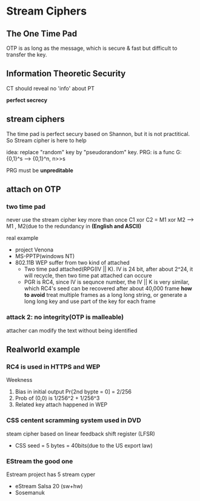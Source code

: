 
# Stream Ciphers

## The One Time Pad

OTP is as long as the message, which is secure & fast but difficult to transfer the key.

## Information Theoretic Security

CT should reveal no 'info' about PT

**perfect secrecy**

## stream ciphers

The time pad is perfect secury based on Shannon, but it is not practitical. So Stream cipher is here to help

idea: replace "random" key by "pseudorandom" key. PRG: is a func G:{0,1}^s --> {0,1}^n, n>>s

PRG must be **unpreditable**

## attach on OTP

### two time pad
never use the stream cipher key more than once C1 xor C2 = M1 xor M2 --> M1 , M2(due to the redundancy in **(English and ASCII)**

real example
* project Venona
* MS-PPTP(windows NT)
* 802.11B WEP suffer from two kind of attached
  * Two time pad attached(RPG(IV || K). IV is 24 bit, after about 2^24, it will recycle, then two time pat attached can occure
  * PGR is RC4, since IV is sequnce number, the IV || K is very similar, which RC4's seed can be recovered after about 40,000 frame
  **how to avoid** treat multiple frames as a long long string, or generate a long long key and use part of the key for each frame
  
### attack 2: no integrity(OTP is malleable)

attacher can modify the text without being identified

## Realworld example

### RC4 is used in HTTPS and WEP

Weekness
1. Bias in initial output Pr{2nd bypte = 0] = 2/256
2. Prob of (0,0) is 1/256^2 + 1/256^3
3. Related key attach happened in WEP

### CSS centent scramming system used in DVD

steam cipher based on linear feedback shift register (LFSR)

* CSS seed = 5 bytes = 40bits(due to the US export law)

### EStream the good one
Estream project has 5 stream cyper

* eStream Salsa 20 (sw+hw)
* Sosemanuk


